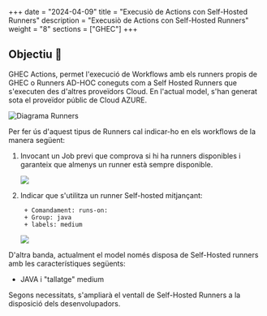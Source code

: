 
+++
date         = "2024-04-09"
title        = "Execusiò de Actions con Self-Hosted Runners"
description  = "Execusiò de Actions con Self-Hosted Runners"
weight      = "8"
sections    = ["GHEC"]
+++

## Objectiu 🚀

GHEC Actions, permet l'execució de Workflows amb els runners propis de GHEC o Runners AD-HOC coneguts com a Self Hosted Runners que s'executen des d'altres proveïdors Cloud. En l'actual model, s'han generat sota el proveïdor públic de Cloud AZURE.


![Diagrama Runners](/images/GHEC/gh_self_hosted_runner.png)

Per fer ús d'aquest tipus de Runners cal indicar-ho en els workflows de la manera següent:

1. Invocant un Job previ que comprova si hi ha runners disponibles i garanteix que almenys un runner està sempre disponible.


      ![](/images/GHEC/gh-containers-running.png)

2. Indicar que s'utilitza un runner Self-hosted mitjançant:
  
        + Comandament: runs-on:
        + Group: java
        + labels: medium

      ![](/images/GHEC/ghp-run-selfhostedrunners.png)

D'altra banda, actualment el model només disposa de Self-Hosted runners amb les característiques següents:

+ JAVA i "tallatge" medium

Segons necessitats, s'ampliarà el ventall de Self-Hosted Runners a la disposició dels desenvolupadors.
